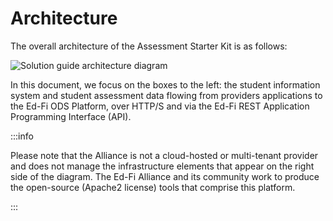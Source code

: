 # Architecture

The overall architecture of the Assessment Starter Kit is as follows:

![Solution guide architecture diagram](https://edfidocs.blob.core.windows.net/$web/img/getting-started/solution-guides/assessment-solution-guide/assessment-solution-guide-architecture.webp)

In this document, we focus on the boxes to the left: the student information
system and student assessment data flowing from providers applications to the
Ed-Fi ODS Platform, over HTTP/S and via the Ed-Fi REST Application Programming
Interface (API).

:::info

Please note that the Alliance is not a cloud-hosted or multi-tenant provider and
does not manage the infrastructure elements that appear on the right side of the
diagram. The Ed-Fi Alliance and its community work to produce the open-source
(Apache2 license) tools that comprise this platform.

:::
